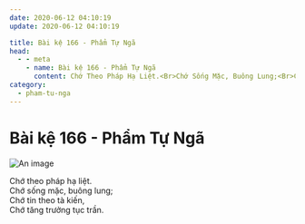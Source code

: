 ```yaml
---
date: 2020-06-12 04:10:19
update: 2020-06-12 04:10:19

title: Bài kệ 166 - Phẩm Tự Ngã
head:
  - - meta
    - name: Bài kệ 166 - Phẩm Tự Ngã
      content: Chớ Theo Pháp Hạ Liệt.<Br>Chớ Sống Mặc, Buông Lung;<Br>Chớ Tin Theo Tà Kiến,<Br>Chớ Tăng Trưởng Tục Trần.<Br>
category:
  - pham-tu-nga
---
```


# Bài kệ 166 - Phẩm Tự Ngã

![An image](/img/pham-tu-nga/pham-tu-nga-166.jpg)

Chớ theo pháp hạ liệt.<br>Chớ sống mặc, buông lung;<br>Chớ tin theo tà kiến,<br>Chớ tăng trưởng tục trần.<br>
